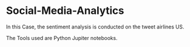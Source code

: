 # Social-Media-Analytics
In this Case, the sentiment analysis is conducted on the tweet airlines US.

The Tools used are Python Jupiter notebooks.
